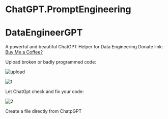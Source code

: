 # ChatGPT.PromptEngineering

# DataEngineerGPT

A powerful and beautiful ChatGPT Helper for Data Engineering
Donate link: <a href="https://www.paypal.com/donate/?hosted_button_id=Q2TPPKWMHZRYL">Buy Me a Coffee?</a>

Upload broken or badly programmed code:

![upload](https://github.com/markusbegerow/ChatGPT.PromptEngineering/assets/44146279/10c2029c-6d69-43cd-8f0f-4e99d723b8e6)

![1](https://github.com/markusbegerow/ChatGPT.PromptEngineering/assets/44146279/349daa93-9bc9-4e6f-a225-ee5c04707f7d)

Let ChatGpt check and fix your code:

![2](https://github.com/markusbegerow/ChatGPT.PromptEngineering/assets/44146279/c6a46c22-57ab-4a60-a496-584712141053)

Create a file directly from ChatpGPT
